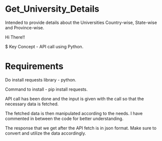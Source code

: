 # Get_University_Details
Intended to provide details about the Universities Country-wise, State-wise and Province-wise.

Hi There!!

$ Key Concept - API call using Python.

# Requirements

Do install requests library - python.

Command to install - pip install requests.

API call has been done and the input is given with the call so that the necessary data is fetched.

The fetched data is then manipulated according to the needs. I have commented in between the code for better understanding.

The response that we get after the API fetch is in json format. Make sure to convert and utilize the data accordingly.
